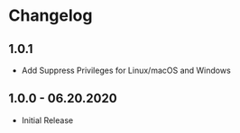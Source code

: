 # Changelog

## 1.0.1 
- Add Suppress Privileges for Linux/macOS and Windows

## 1.0.0 - 06.20.2020
- Initial Release